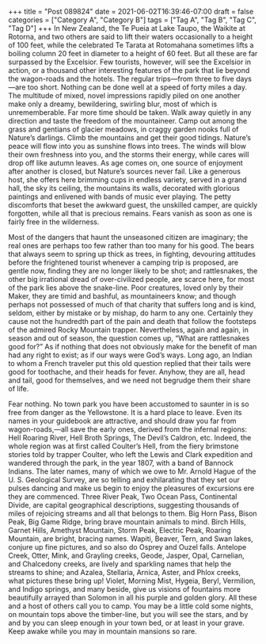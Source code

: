 +++
title = "Post 089824"
date = 2021-06-02T16:39:46-07:00
draft = false
categories = ["Category A", "Category B"]
tags = ["Tag A", "Tag B", "Tag C", "Tag D"]
+++
In New Zealand, the Te Pueia at Lake Taupo, the Waikite at Rotorna, and two others are said to lift their waters occasionally to a height of 100 feet, while the celebrated Te Tarata at Rotomahana sometimes lifts a boiling column 20 feet in diameter to a height of 60 feet. But all these are far surpassed by the Excelsior. Few tourists, however, will see the Excelsior in action, or a thousand other interesting features of the park that lie beyond the wagon-roads and the hotels. The regular trips—from three to five days—are too short. Nothing can be done well at a speed of forty miles a day. The multitude of mixed, novel impressions rapidly piled on one another make only a dreamy, bewildering, swirling blur, most of which is unrememberable. Far more time should be taken. Walk away quietly in any direction and taste the freedom of the mountaineer. Camp out among the grass and gentians of glacier meadows, in craggy garden nooks full of Nature’s darlings. Climb the mountains and get their good tidings. Nature’s peace will flow into you as sunshine flows into trees. The winds will blow their own freshness into you, and the storms their energy, while cares will drop off like autumn leaves. As age comes on, one source of enjoyment after another is closed, but Nature’s sources never fail. Like a generous host, she offers here brimming cups in endless variety, served in a grand hall, the sky its ceiling, the mountains its walls, decorated with glorious paintings and enlivened with bands of music ever playing. The petty discomforts that beset the awkward guest, the unskilled camper, are quickly forgotten, while all that is precious remains. Fears vanish as soon as one is fairly free in the wilderness.

Most of the dangers that haunt the unseasoned citizen are imaginary; the real ones are perhaps too few rather than too many for his good. The bears that always seem to spring up thick as trees, in fighting, devouring attitudes before the frightened tourist whenever a camping trip is proposed, are gentle now, finding they are no longer likely to be shot; and rattlesnakes, the other big irrational dread of over-civilized people, are scarce here, for most of the park lies above the snake-line. Poor creatures, loved only by their Maker, they are timid and bashful, as mountaineers know; and though perhaps not possessed of much of that charity that suffers long and is kind, seldom, either by mistake or by mishap, do harm to any one. Certainly they cause not the hundredth part of the pain and death that follow the footsteps of the admired Rocky Mountain trapper. Nevertheless, again and again, in season and out of season, the question comes up, “What are rattlesnakes good for?” As if nothing that does not obviously make for the benefit of man had any right to exist; as if our ways were God’s ways. Long ago, an Indian to whom a French traveler put this old question replied that their tails were good for toothache, and their heads for fever. Anyhow, they are all, head and tail, good for themselves, and we need not begrudge them their share of life.

Fear nothing. No town park you have been accustomed to saunter in is so free from danger as the Yellowstone. It is a hard place to leave. Even its names in your guidebook are attractive, and should draw you far from wagon-roads,—all save the early ones, derived from the infernal regions: Hell Roaring River, Hell Broth Springs, The Devil’s Caldron, etc. Indeed, the whole region was at first called Coulter’s Hell, from the fiery brimstone stories told by trapper Coulter, who left the Lewis and Clark expedition and wandered through the park, in the year 1807, with a band of Bannock Indians. The later names, many of which we owe to Mr. Arnold Hague of the U. S. Geological Survey, are so telling and exhilarating that they set our pulses dancing and make us begin to enjoy the pleasures of excursions ere they are commenced. Three River Peak, Two Ocean Pass, Continental Divide, are capital geographical descriptions, suggesting thousands of miles of rejoicing streams and all that belongs to them. Big Horn Pass, Bison Peak, Big Game Ridge, bring brave mountain animals to mind. Birch Hills, Garnet Hills, Amethyst Mountain, Storm Peak, Electric Peak, Roaring Mountain, are bright, bracing names. Wapiti, Beaver, Tern, and Swan lakes, conjure up fine pictures, and so also do Osprey and Ouzel falls. Antelope Creek, Otter, Mink, and Grayling creeks, Geode, Jasper, Opal, Carnelian, and Chalcedony creeks, are lively and sparkling names that help the streams to shine; and Azalea, Stellaria, Arnica, Aster, and Phlox creeks, what pictures these bring up! Violet, Morning Mist, Hygeia, Beryl, Vermilion, and Indigo springs, and many beside, give us visions of fountains more beautifully arrayed than Solomon in all his purple and golden glory. All these and a host of others call you to camp. You may be a little cold some nights, on mountain tops above the timber-line, but you will see the stars, and by and by you can sleep enough in your town bed, or at least in your grave. Keep awake while you may in mountain mansions so rare.
